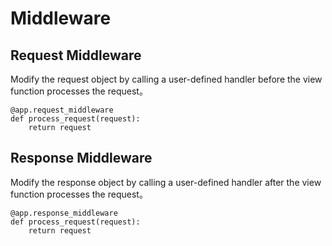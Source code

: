 # Middleware

## Request Middleware
Modify the request object by calling a user-defined handler before the view function processes the request。
```
@app.request_middleware
def process_request(request):
    return request
```

## Response Middleware
Modify the response object by calling a user-defined handler after the view function processes the request。
```
@app.response_middleware
def process_request(request):
    return request
```